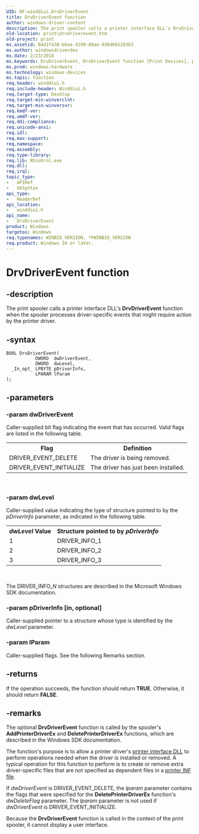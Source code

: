 ```yaml
---
UID: NF:winddiui.DrvDriverEvent
title: DrvDriverEvent function
author: windows-driver-content
description: The print spooler calls a printer interface DLL's DrvDriverEvent function when the spooler processes driver-specific events that might require action by the printer driver.
old-location: print\drvdriverevent.htm
old-project: print
ms.assetid: 84d1f438-b6ee-4199-89ae-9384601203b3
ms.author: windowsdriverdev
ms.date: 2/23/2018
ms.keywords: DrvDriverEvent, DrvDriverEvent function [Print Devices], print.drvdriverevent, print_interface-graphics_41c98198-e5b7-4725-9b93-d467ec38e4c3.xml, winddiui/DrvDriverEvent
ms.prod: windows-hardware
ms.technology: windows-devices
ms.topic: function
req.header: winddiui.h
req.include-header: Winddiui.h
req.target-type: Desktop
req.target-min-winverclnt: 
req.target-min-winversvr: 
req.kmdf-ver: 
req.umdf-ver: 
req.ddi-compliance: 
req.unicode-ansi: 
req.idl: 
req.max-support: 
req.namespace: 
req.assembly: 
req.type-library: 
req.lib: NtosKrnl.exe
req.dll: 
req.irql: 
topic_type:
-	APIRef
-	kbSyntax
api_type:
-	HeaderDef
api_location:
-	winddiui.h
api_name:
-	DrvDriverEvent
product: Windows
targetos: Windows
req.typenames: WINBIO_VERSION, *PWINBIO_VERSION
req.product: Windows 10 or later.
---
```


# DrvDriverEvent function


## -description


The print spooler calls a printer interface DLL's <b>DrvDriverEvent</b> function when the spooler processes driver-specific events that might require action by the printer driver.


## -syntax


````
BOOL DrvDriverEvent(
           DWORD  dwDriverEvent,
           DWORD  dwLevel,
  _In_opt_ LPBYTE pDriverInfo,
           LPARAM lParam
);
````


## -parameters




### -param dwDriverEvent

Caller-supplied bit flag indicating the event that has occurred. Valid flags are listed in the following table.

<table>
<tr>
<th>Flag</th>
<th>Definition</th>
</tr>
<tr>
<td>
DRIVER_EVENT_DELETE

</td>
<td>
The driver is being removed.

</td>
</tr>
<tr>
<td>
DRIVER_EVENT_INITIALIZE

</td>
<td>
The driver has just been installed.

</td>
</tr>
</table>
 


### -param dwLevel

Caller-supplied value indicating the type of structure pointed to by the <i>pDriverInfo</i> parameter, as indicated in the following table.

<table>
<tr>
<th><i>dwLevel</i> Value</th>
<th>Structure pointed to by <i>pDriverInfo</i></th>
</tr>
<tr>
<td>
1

</td>
<td>
DRIVER_INFO_1

</td>
</tr>
<tr>
<td>
2

</td>
<td>
DRIVER_INFO_2

</td>
</tr>
<tr>
<td>
3

</td>
<td>
DRIVER_INFO_3

</td>
</tr>
</table>
 

The DRIVER_INFO_<i>N</i> structures are described in the Microsoft Windows SDK documentation.


### -param pDriverInfo [in, optional]

Caller-supplied pointer to a structure whose type is identified by the <i>dwLevel</i> parameter. 


### -param lParam

Caller-supplied flags. See the following Remarks section.


## -returns



If the operation succeeds, the function should return <b>TRUE</b>. Otherwise, it should return <b>FALSE</b>.




## -remarks



The optional <b>DrvDriverEvent</b> function is called by the spooler's <b>AddPrinterDriverEx</b> and <b>DeletePrinterDriverEx</b> functions, which are described in the Windows SDK documentation.

The function's purpose is to allow a printer driver's <a href="https://msdn.microsoft.com/2a8cf38f-8e27-4e08-9c0f-5d1a4cd854ac">printer interface DLL</a> to perform operations needed when the driver is installed or removed. A typical operation for this function to perform is to create or remove extra driver-specific files that are not specified as dependent files in a <a href="https://msdn.microsoft.com/33f1c836-0846-49d5-8ab5-baadf9e0678c">printer INF file</a>.

If <i>dwDriverEvent</i> is DRIVER_EVENT_DELETE, the <i>lparam</i> parameter contains the flags that were specified for the <b>DeletePrinterDriverEx</b> function's <i>dwDeleteFlag</i> parameter. The <i>lparam</i> parameter is not used if <i>dwDriverEvent</i> is DRIVER_EVENT_INITIALIZE.

Because the <b>DrvDriverEvent</b> function is called in the context of the print spooler, it cannot display a user interface.




